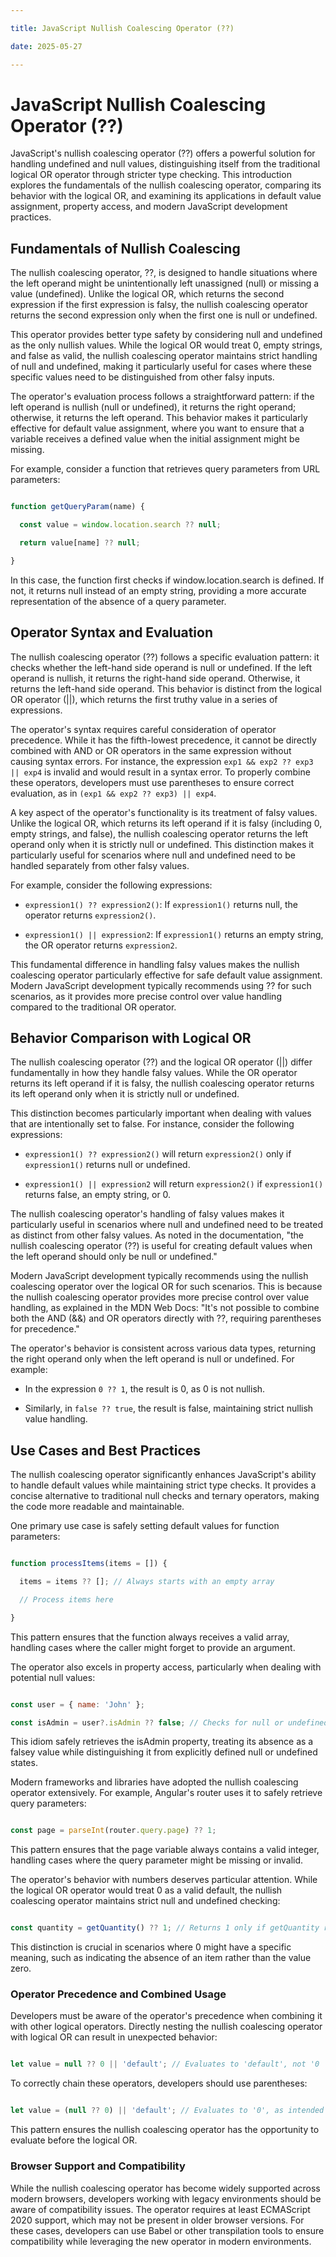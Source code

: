 ```yaml
---

title: JavaScript Nullish Coalescing Operator (??)

date: 2025-05-27

---
```



# JavaScript Nullish Coalescing Operator (??)

JavaScript's nullish coalescing operator (??) offers a powerful solution for handling undefined and null values, distinguishing itself from the traditional logical OR operator through stricter type checking. This introduction explores the fundamentals of the nullish coalescing operator, comparing its behavior with the logical OR, and examining its applications in default value assignment, property access, and modern JavaScript development practices.


## Fundamentals of Nullish Coalescing

The nullish coalescing operator, ??, is designed to handle situations where the left operand might be unintentionally left unassigned (null) or missing a value (undefined). Unlike the logical OR, which returns the second expression if the first expression is falsy, the nullish coalescing operator returns the second expression only when the first one is null or undefined.

This operator provides better type safety by considering null and undefined as the only nullish values. While the logical OR would treat 0, empty strings, and false as valid, the nullish coalescing operator maintains strict handling of null and undefined, making it particularly useful for cases where these specific values need to be distinguished from other falsy inputs.

The operator's evaluation process follows a straightforward pattern: if the left operand is nullish (null or undefined), it returns the right operand; otherwise, it returns the left operand. This behavior makes it particularly effective for default value assignment, where you want to ensure that a variable receives a defined value when the initial assignment might be missing.

For example, consider a function that retrieves query parameters from URL parameters:

```javascript

function getQueryParam(name) {

  const value = window.location.search ?? null;

  return value[name] ?? null;

}

```

In this case, the function first checks if window.location.search is defined. If not, it returns null instead of an empty string, providing a more accurate representation of the absence of a query parameter.


## Operator Syntax and Evaluation

The nullish coalescing operator (??) follows a specific evaluation pattern: it checks whether the left-hand side operand is null or undefined. If the left operand is nullish, it returns the right-hand side operand. Otherwise, it returns the left-hand side operand. This behavior is distinct from the logical OR operator (||), which returns the first truthy value in a series of expressions.

The operator's syntax requires careful consideration of operator precedence. While it has the fifth-lowest precedence, it cannot be directly combined with AND or OR operators in the same expression without causing syntax errors. For instance, the expression `exp1 && exp2 ?? exp3 || exp4` is invalid and would result in a syntax error. To properly combine these operators, developers must use parentheses to ensure correct evaluation, as in `(exp1 && exp2 ?? exp3) || exp4`.

A key aspect of the operator's functionality is its treatment of falsy values. Unlike the logical OR, which returns its left operand if it is falsy (including 0, empty strings, and false), the nullish coalescing operator returns the left operand only when it is strictly null or undefined. This distinction makes it particularly useful for scenarios where null and undefined need to be handled separately from other falsy values.

For example, consider the following expressions:

- `expression1() ?? expression2()`: If `expression1()` returns null, the operator returns `expression2()`.

- `expression1() || expression2`: If `expression1()` returns an empty string, the OR operator returns `expression2`.

This fundamental difference in handling falsy values makes the nullish coalescing operator particularly effective for safe default value assignment. Modern JavaScript development typically recommends using ?? for such scenarios, as it provides more precise control over value handling compared to the traditional OR operator.


## Behavior Comparison with Logical OR

The nullish coalescing operator (??) and the logical OR operator (||) differ fundamentally in how they handle falsy values. While the OR operator returns its left operand if it is falsy, the nullish coalescing operator returns its left operand only when it is strictly null or undefined.

This distinction becomes particularly important when dealing with values that are intentionally set to false. For instance, consider the following expressions:

- `expression1() ?? expression2()` will return `expression2()` only if `expression1()` returns null or undefined.

- `expression1() || expression2` will return `expression2()` if `expression1()` returns false, an empty string, or 0.

The nullish coalescing operator's handling of falsy values makes it particularly useful in scenarios where null and undefined need to be treated as distinct from other falsy values. As noted in the documentation, "the nullish coalescing operator (??) is useful for creating default values when the left operand should only be null or undefined."

Modern JavaScript development typically recommends using the nullish coalescing operator over the logical OR for such scenarios. This is because the nullish coalescing operator provides more precise control over value handling, as explained in the MDN Web Docs: "It's not possible to combine both the AND (&&) and OR operators directly with ??, requiring parentheses for precedence."

The operator's behavior is consistent across various data types, returning the right operand only when the left operand is null or undefined. For example:

- In the expression `0 ?? 1`, the result is 0, as 0 is not nullish.

- Similarly, in `false ?? true`, the result is false, maintaining strict nullish value handling.


## Use Cases and Best Practices

The nullish coalescing operator significantly enhances JavaScript's ability to handle default values while maintaining strict type checks. It provides a concise alternative to traditional null checks and ternary operators, making the code more readable and maintainable.

One primary use case is safely setting default values for function parameters:

```javascript

function processItems(items = []) {

  items = items ?? []; // Always starts with an empty array

  // Process items here

}

```

This pattern ensures that the function always receives a valid array, handling cases where the caller might forget to provide an argument.

The operator also excels in property access, particularly when dealing with potential null values:

```javascript

const user = { name: 'John' };

const isAdmin = user?.isAdmin ?? false; // Checks for null or undefined, returning false if absent

```

This idiom safely retrieves the isAdmin property, treating its absence as a falsey value while distinguishing it from explicitly defined null or undefined states.

Modern frameworks and libraries have adopted the nullish coalescing operator extensively. For example, Angular's router uses it to safely retrieve query parameters:

```javascript

const page = parseInt(router.query.page) ?? 1;

```

This pattern ensures that the page variable always contains a valid integer, handling cases where the query parameter might be missing or invalid.

The operator's behavior with numbers deserves particular attention. While the logical OR operator would treat 0 as a valid default, the nullish coalescing operator maintains strict null and undefined checking:

```javascript

const quantity = getQuantity() ?? 1; // Returns 1 only if getQuantity returns null or undefined

```

This distinction is crucial in scenarios where 0 might have a specific meaning, such as indicating the absence of an item rather than the value zero.


### Operator Precedence and Combined Usage

Developers must be aware of the operator's precedence when combining it with other logical operators. Directly nesting the nullish coalescing operator with logical OR can result in unexpected behavior:

```javascript

let value = null ?? 0 || 'default'; // Evaluates to 'default', not '0 || default'

```

To correctly chain these operators, developers should use parentheses:

```javascript

let value = (null ?? 0) || 'default'; // Evaluates to '0', as intended

```

This pattern ensures the nullish coalescing operator has the opportunity to evaluate before the logical OR.


### Browser Support and Compatibility

While the nullish coalescing operator has become widely supported across modern browsers, developers working with legacy environments should be aware of compatibility issues. The operator requires at least ECMAScript 2020 support, which may not be present in older browser versions. For these cases, developers can use Babel or other transpilation tools to ensure compatibility while leveraging the new operator in modern environments.

